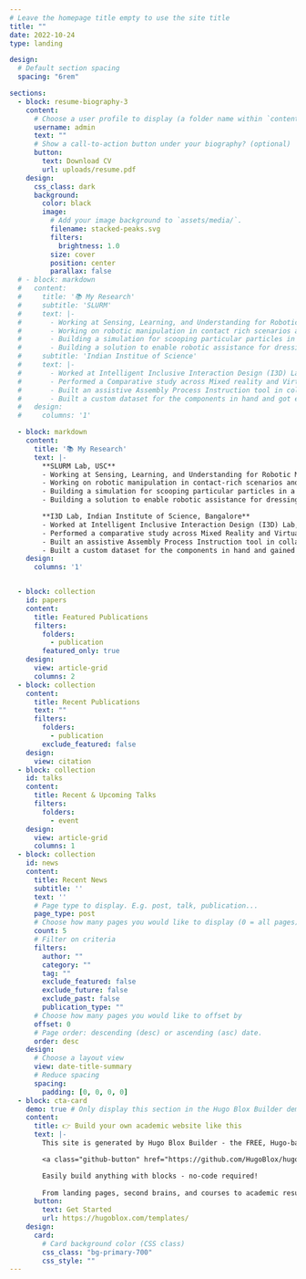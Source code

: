 ```yaml
---
# Leave the homepage title empty to use the site title
title: ""
date: 2022-10-24
type: landing

design:
  # Default section spacing
  spacing: "6rem"

sections:
  - block: resume-biography-3
    content:
      # Choose a user profile to display (a folder name within `content/authors/`)
      username: admin
      text: ""
      # Show a call-to-action button under your biography? (optional)
      button:
        text: Download CV
        url: uploads/resume.pdf
    design:
      css_class: dark
      background:
        color: black
        image:
          # Add your image background to `assets/media/`.
          filename: stacked-peaks.svg
          filters:
            brightness: 1.0
          size: cover
          position: center
          parallax: false
  # - block: markdown
  #   content:
  #     title: '📚 My Research'
  #     subtitle: 'SLURM'
  #     text: |-
  #       - Working at Sensing, Learning, and Understanding for Robotic Manipulation (SLURM) Lab at University of Southern California (USC) on Caregiving Robots, Plant Manipulation
  #       - Working on robotic manipulation in contact rich scenarios and leveraging trajectory optimisation for planning.
  #       - Building a simulation for scooping particular particles in a clustered environment.
  #       - Building a solution to enable robotic assistance for dressing of patients with muscular dystrophe and other neuro immune conditions, as well as working on assistance for sponge bathing a patient, to ensure maximum coverage.
  #     subtitle: 'Indian Institue of Science'
  #     text: |-
  #       - Worked at Intelligent Inclusive Interaction Design (I3D) Lab, CPDM, Indian Institute of Science, Bangalore
  #       - Performed a Comparative study across Mixed reality and Virtual reality based remote welding Digital twin applications and mapping the coordinates defined for welding movement to the robot coordinates using regression technique.
  #       - Built an assistive Assembly Process Instruction tool in collaboration with Collin's Aerospace, where Computer Vision is used to detect the components. Involved extensively in this stage of the project, which enabled me to understand various types of object detection algorithms in Computer Vision, study various object detection models(YOLO V5, YOLO V7, DETR, YOLOV8) and different versions of the same. Instructions and warnings based on a defined Assembly Process are provided to the user in a mixed reality application; after the detection of the components.
  #       - Built a custom dataset for the components in hand and got experience in the various pre-processing steps involved with creating the dataset, with real and synthetic images. Tried different augmentations on the dataset created.   
  #   design:
  #     columns: '1'

  - block: markdown
    content:
      title: '📚 My Research'
      text: |-
        **SLURM Lab, USC**
        - Working at Sensing, Learning, and Understanding for Robotic Manipulation (SLURM) Lab at University of Southern California (USC) on Caregiving Robots, Plant Manipulation.
        - Working on robotic manipulation in contact-rich scenarios and leveraging trajectory optimization for planning.
        - Building a simulation for scooping particular particles in a clustered environment.
        - Building a solution to enable robotic assistance for dressing patients with muscular dystrophy and other neuro-immune conditions, as well as working on assistance for sponge bathing a patient to ensure maximum coverage.

        **I3D Lab, Indian Institute of Science, Bangalore**
        - Worked at Intelligent Inclusive Interaction Design (I3D) Lab, CPDM, Indian Institute of Science, Bangalore.
        - Performed a comparative study across Mixed Reality and Virtual Reality-based remote welding Digital Twin applications and mapped the coordinates defined for welding movement to the robot coordinates using a regression technique.
        - Built an assistive Assembly Process Instruction tool in collaboration with Collins Aerospace, where Computer Vision is used to detect the components. Involved extensively in this stage of the project, which enabled understanding of various types of object detection algorithms in Computer Vision, and studying various object detection models (YOLO V5, YOLO V7, DETR, YOLOV8) and different versions of the same.
        - Built a custom dataset for the components in hand and gained experience in the various pre-processing steps involved with creating the dataset, using both real and synthetic images. Tried different augmentations on the dataset created.
    design:
      columns: '1'


  - block: collection
    id: papers
    content:
      title: Featured Publications
      filters:
        folders:
          - publication
        featured_only: true
    design:
      view: article-grid
      columns: 2
  - block: collection
    content:
      title: Recent Publications
      text: ""
      filters:
        folders:
          - publication
        exclude_featured: false
    design:
      view: citation
  - block: collection
    id: talks
    content:
      title: Recent & Upcoming Talks
      filters:
        folders:
          - event
    design:
      view: article-grid
      columns: 1
  - block: collection
    id: news
    content:
      title: Recent News
      subtitle: ''
      text: ''
      # Page type to display. E.g. post, talk, publication...
      page_type: post
      # Choose how many pages you would like to display (0 = all pages)
      count: 5
      # Filter on criteria
      filters:
        author: ""
        category: ""
        tag: ""
        exclude_featured: false
        exclude_future: false
        exclude_past: false
        publication_type: ""
      # Choose how many pages you would like to offset by
      offset: 0
      # Page order: descending (desc) or ascending (asc) date.
      order: desc
    design:
      # Choose a layout view
      view: date-title-summary
      # Reduce spacing
      spacing:
        padding: [0, 0, 0, 0]
  - block: cta-card
    demo: true # Only display this section in the Hugo Blox Builder demo site
    content:
      title: 👉 Build your own academic website like this
      text: |-
        This site is generated by Hugo Blox Builder - the FREE, Hugo-based open source website builder trusted by 250,000+ academics like you.

        <a class="github-button" href="https://github.com/HugoBlox/hugo-blox-builder" data-color-scheme="no-preference: light; light: light; dark: dark;" data-icon="octicon-star" data-size="large" data-show-count="true" aria-label="Star HugoBlox/hugo-blox-builder on GitHub">Star</a>

        Easily build anything with blocks - no-code required!
        
        From landing pages, second brains, and courses to academic resumés, conferences, and tech blogs.
      button:
        text: Get Started
        url: https://hugoblox.com/templates/
    design:
      card:
        # Card background color (CSS class)
        css_class: "bg-primary-700"
        css_style: ""
---
```

